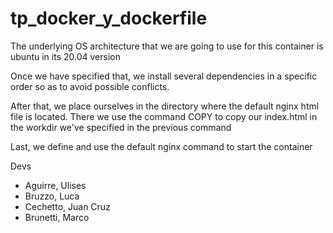 # tp_docker_y_dockerfile
The underlying OS architecture that we are going to use for this container is ubuntu in its 20.04 version

Once we have specified that, we install several dependencies in a specific order so as to avoid possible conflicts.

After that, we place ourselves in the directory where the default nginx html file is located. There we use the command COPY to copy our index.html in the workdir we've specified in the previous command

Last, we define and use the default nginx command to start the container

Devs
- Aguirre, Ulises
- Bruzzo, Luca
- Cechetto, Juan Cruz
- Brunetti, Marco
